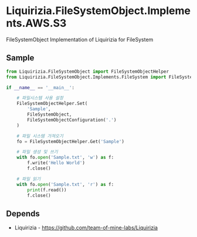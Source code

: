 # Liquirizia.FileSystemObject.Implements.AWS.S3
FileSystemObject Implementation of Liquirizia for FileSystem

## Sample
```python
from Liquirizia.FileSystemObject import FileSystemObjectHelper
from Liquirizia.FileSystemObject.Implements.FileSystem import FileSystemObject, FileSystemObjectConfiguration

if __name__ == '__main__':

	# 파일시스템 사용 설정	
	FileSystemObjectHelper.Set(
		'Sample',
		FileSystemObject,
		FileSystemObjectConfiguration('.')
	)

	# 파일 시스템 가져오기
	fo = FileSystemObjectHelper.Get('Sample')

	# 파일 생성 및 쓰기
	with fo.open('Sample.txt', 'w') as f:
		f.write('Hello World')
		f.close()

	# 파일 읽기
	with fo.open('Sample.txt', 'r') as f:
		print(f.read())
		f.close()
```

## Depends
* Liquirizia - https://github.com/team-of-mine-labs/Liquirizia
